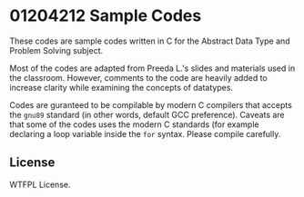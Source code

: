 # 01204212 Sample Codes

These codes are sample codes written in C for the Abstract Data Type and Problem Solving subject.

Most of the codes are adapted from Preeda L.'s slides and materials used in the classroom. However, comments to the code are heavily added to increase clarity while examining the concepts of datatypes.

Codes are guranteed to be compilable by modern C compilers that accepts the `gnu89` standard (in other words, default GCC preference). Caveats are that some of the codes uses the modern C standards (for example declaring a loop variable inside the `for` syntax. Please compile carefully.

## License
WTFPL License.
